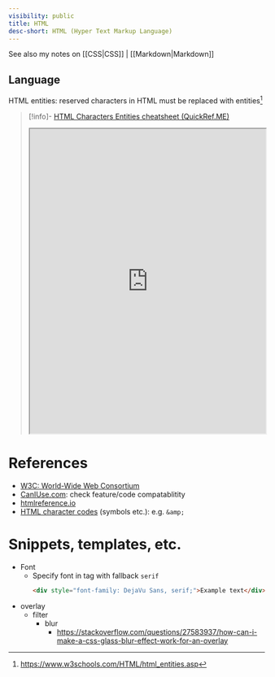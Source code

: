 ```yaml
---
visibility: public
title: HTML
desc-short: HTML (Hyper Text Markup Language)
---
```

See also my notes on [[CSS|CSS]] | [[Markdown|Markdown]]

## Language

HTML entities: reserved characters in HTML must be replaced with entities[^1]

> [!info]- [ HTML Characters Entities cheatsheet (QuickRef.ME)](https://quickref.me/html-char.html#html-character-entity-references)
> <iframe title="" src="https://quickref.me/html-char.html#html-character-entity-references" width="100%" height="600"></iframe>

[^1]: https://www.w3schools.com/HTML/html_entities.asp
# References
- [W3C: World-Wide Web Consortium](https://www.w3.org/)
- [CanIUse.com](https://caniuse.com/): check feature/code compatablitity
- [htmlreference.io](https://htmlreference.io/)
- [HTML character codes](https://www.rapidtables.com/web/html/html-codes.html) (symbols etc.): e.g. `&amp;`

# Snippets, templates, etc.
- Font
  - Specify font in tag with fallback `serif`
    ```html
    <div style="font-family: DejaVu Sans, serif;">Example text</div>
    ```
- overlay
  - filter
    - blur
      - https://stackoverflow.com/questions/27583937/how-can-i-make-a-css-glass-blur-effect-work-for-an-overlay
